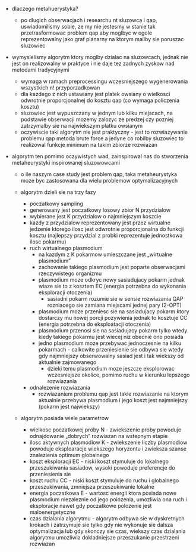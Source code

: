 - dlaczego metahuerystyka?
  - po dlugich obserwacjach i researchu nt sluzowca i qap, uswiadomilismy sobie, ze my nie jestesmy w stanie tak przetrasformowac problem qap aby moglbyc w ogole reprezentowalny jako graf planarny na ktorym mailby sie poruszac sluzowiec

- wymyslelismy algorytm ktory moglby dzialac na sluzowcach, jednak  nie jest on realizowalny w praktyce i nie daje tez zadnych zyskow nad metodami tradycyjnymi
  - wymaga w ramach preprocessingu wczesniejszego wygenerowania wszystkich n! przyporzadkowan
  - dla kazdego z nich ustawiany jest platek owsiany o wielkosci odwrotnie proporcjonalnej do kosztu qap (co wymaga policzenia kosztu)
  - sluzowiec jest wypuszczany w jednym lub kilku miejscach, na podstawie obserwacji mozemy zalozyc ze predzej czy pozniej zatrzymalby sie na najwiekszym platku owsianym
  - oczywiscie taki algorytm nie jest praktyczny - jest to rozwiazywanie problemu qap metoda brute force a jedyne co robilby sluzowiec to realizowal funkcje minimum na takim zbiorze rozwiazan

- algorytm ten pomimo oczywistych wad, zainspirowal nas do stworzenia metaheurystyki inspirowanej sluzowowcami
  - o ile naszym case study jest problem qap, taka metaheurystyka moze byc zastosowana dla wielu problemow optymalizacyjnych
  - algorytm dzieli sie na trzy fazy
    - poczatkowy sampling
     - generowany jest poczatkowy losowy zbior N przydzialow
     - wybierane jest K przydzialow o najmniejszym koszcie
     - kazdy z przydzialow reprezentowany jest przez wirtualne jedzenie ktorego ilosc jest odwrotnie proporcjonalna do funkcji kosztu (najlepszy przydzial z probki reprezentuje jednostkowa ilosc pokarmu)
    - ruch wirtualnego plasmodium
      - na kazdym z K pokarmow umieszczane jest „wirtualne plasmodium”
      - zachowanie takiego plasmodium jest poparte obserwacjami rzeczywistego organizmu
      - plasmodium moze odkryc nowy sasiadujacy pokarm jednak wiaze sie to z kosztem EC (energia potrzebna do wykonania eksploracji otoczenia)
        - sasiadni pokarm rozumie sie w sensie rozwiazania QAP rozniacego sie zamiana miejscami jednej pary (2-OPT)
      - plasmodium moze przeniesc sie na sasiadujacy pokarm ktory dostarczy mu nowej porcji pozywienia jednak to kosztuje CC (energia potrzebna do eksploatacji otoczenia)
      - plasmodium przenosi sie na sasiadujacy pokarm tylko wtedy kiedy takiego pokarmu jest wiecej niz obecnie ono posiada
      - jedno plasmodium moze przebywac jednoczesnie na kilku pokarmach - calkowite przeniesienie sie odbywa sie wtedy gdy najmniejszy obserwowalny sasiad jest i tak wiekszy od aktualnie zajmowanego
        - dzieki temu plasmodium moze jeszcze eksplorowac wczesniejsze okolice, pomimo ruchu w kierunku lepszego rozwiazania
    - odnalezenie rozwiazania
      - rozwiazaniem problemu qap jest takie rozwiazanie na ktorym aktualnie przebywa plasmodium i jego koszt jest najmniejszy (pokarm jest najwiekszy)

  - algorytm posiada wiele parametrow
    - wielkosc poczatkowej proby N - zwiekszenie proby powoduje odnajdowanie „dobrych” rozwiazan na wstepnym etapie
    - ilosc aktywnych plasmodiow K - zwiekszenie liczby plasmodiow powoduje eksploaracje wiekszego horyzontu i zwieksza szanse znalezienia optimum globalnego 
    - koszt eksploracji EC - niski koszt stymuluje do lokalnego przeszukiwania sasiadow, wysoki powoduje preferencje do przeniesienia sie
    - koszt ruchu CC - niski koszt stymuluje do ruchu i globalnego przeszukiwania, zmniejsza przeszukiwanie lokalne
    - energia poczatkowa E - wartosc energii ktora posiada nowe plasmodium niezaleznie od jego polozenia, umozliwia ona ruch i eksploracje nawet gdy poczatkowe polozenie jest maloenergetyczne
    - czas dzialania algorytmu - algorytm odbywa sie w dyskretnych krokach i zatrzymuje sie tylko gdy nie wykonuje sie dalsza optymalizacja lub gdy skonczy sie czas, wiekszy czas dzialania algorytmu umozliwia dokladniejsze przeszukanie przestrzeni rozwiazan


